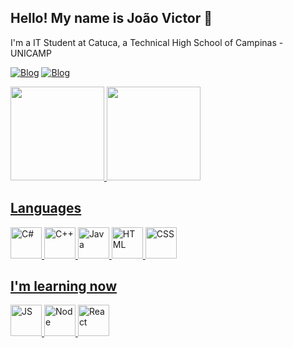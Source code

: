 ## Hello! My name is João Victor 👋

I'm a IT Student at Catuca, a Technical High School of Campinas - UNICAMP

[![Blog](https://img.shields.io/badge/Instagram-E4405F?style=for-the-badge&logo=instagram&logoColor=white)](https://www.instagram.com/joaovictor04___/)
[![Blog](https://img.shields.io/badge/Twitter-1DA1F2?style=for-the-badge&logo=twitter&logoColor=white)](https://twitter.com/Joaozinho585)

<a href= "https://github.com/jaoziin04"> 
<img height="150em" src="https://github-readme-stats.vercel.app/api?username=Jaoziin04&show_icons=true&theme=apprentice&include_all_commits=true&count_private=true"/>
   <img height="150em" src="https://github-readme-stats.vercel.app/api/top-langs/?username=Jaoziin04&layout=compact&langs_count=7&theme=apprentice"/>
  
  ## Languages
  
  
   <img aling="center" alt="C#" height="50" width="50"   src="https://cdn.jsdelivr.net/gh/devicons/devicon/icons/csharp/csharp-original.svg" />
   <img aling="center" alt="C++" height="50" width="50"  src="https://cdn.jsdelivr.net/gh/devicons/devicon/icons/cplusplus/cplusplus-original.svg" />  
   <img aling="center" alt="Java" height="50" width="50" src="https://cdn.jsdelivr.net/gh/devicons/devicon/icons/java/java-original.svg" />
   <img aling="center" alt="HTML" height="50" width="50" src="https://cdn.jsdelivr.net/gh/devicons/devicon/icons/html5/html5-original.svg" />
   <img aling="center" alt="CSS" height="50" src="https://cdn.jsdelivr.net/gh/devicons/devicon/icons/css3/css3-original.svg" />
          
          

  ## I'm learning now
  
   <img aling="center" alt="JS" height="50" width="50" src="https://cdn.jsdelivr.net/gh/devicons/devicon/icons/javascript/javascript-original.svg" />
   <img aling="center" alt="Node" height="50" width="50" src="https://cdn.jsdelivr.net/gh/devicons/devicon/icons/nodejs/nodejs-original.svg" />
   <img aling="center" alt="React" height="50" width="50" src="https://cdn.jsdelivr.net/gh/devicons/devicon/icons/react/react-original.svg" />
          
          
          
          
          
          

